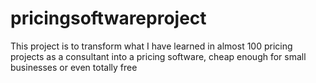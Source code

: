 # pricingsoftwareproject
This project is to transform what I have learned in almost 100 pricing projects as a consultant into a pricing software, cheap enough for small businesses or even totally free
